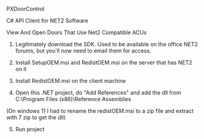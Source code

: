 PXDoorControl

C# API Client for NET2 Software

View And Open Doors That Use Net2 Compatible ACUs


1. Legitimately download the SDK. Used to be available on the office NET2 forums, but you'll now need to email them for access.

2. Install SetupOEM.msi and RedistOEM.msi on the server that has NET2 on it

3. Install  RedistOEM.msi on the client machine

4. Open this .NET project, do "Add References" and add  the dll from C:\Program Files (x86)\Reference Assemblies

(On windows 11 I had to rename the redistOEM.msi to a zip file and extract with 7 zip to get the dll)


5. Run project





